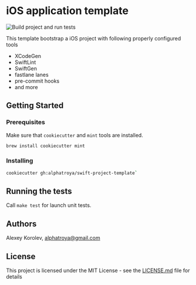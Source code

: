 # iOS application template

![Build project and run tests](https://github.com/alphatroya/swift-project-template/workflows/Build%20project%20and%20run%20tests/badge.svg)

This template bootstrap a iOS project with following properly configured tools
- XCodeGen
- SwiftLint
- SwiftGen
- fastlane lanes
- pre-commit hooks
- and more

## Getting Started

### Prerequisites

Make sure that `cookiecutter` and `mint` tools are installed.

```sh
brew install cookiecutter mint
```

### Installing

```sh
cookiecutter gh:alphatroya/swift-project-template`
```

## Running the tests

Call `make test` for launch unit tests.

## Authors

Alexey Korolev, alphatroya@gmail.com

## License

This project is licensed under the MIT License - see the [LICENSE.md](LICENSE.md) file for details

